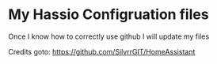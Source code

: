 # My Hassio Configruation files

Once I know how to correctly use github I will update my files

Credits goto: https://github.com/SilvrrGIT/HomeAssistant
